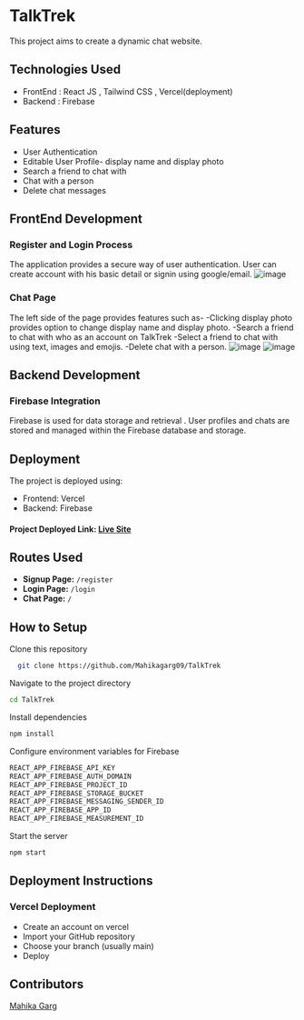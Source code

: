 
# TalkTrek

This project aims to create a dynamic chat website.

## Technologies Used
- FrontEnd : React JS , Tailwind CSS , Vercel(deployment)
- Backend  : Firebase

## Features

- User Authentication
- Editable User Profile- display name and display photo
- Search a friend to chat with
- Chat with a person
- Delete chat messages 

## FrontEnd Development

### Register and Login Process
The application provides a secure way of user authentication.
User can create account with his basic detail or  signin using google/email.
![image](https://github.com/Mahikagarg09/TalkTrek/assets/98404416/7f9f0596-ccc7-47c4-8d35-0399b03eb47f)


### Chat Page
The left side of the page provides features such as-
-Clicking display photo provides option to change display name and display photo.
-Search a friend to chat with who as an account on TalkTrek
-Select a friend to chat with using text, images and emojis.
-Delete chat with a person.
![image](https://github.com/Mahikagarg09/TalkTrek/assets/98404416/ff8b5c05-0264-487c-8a98-c888a89baa76)
![image](https://github.com/Mahikagarg09/TalkTrek/assets/98404416/ad498370-b7df-4375-9706-523bf956cb66)

## Backend Development

### Firebase Integration
Firebase is used for data storage and retrieval . User profiles and chats  are stored and managed within the Firebase database and storage.

## Deployment

The project is deployed using:
- Frontend: Vercel
- Backend: Firebase

#### Project Deployed Link: [Live Site](https://talk-trek-ten.vercel.app/)

## Routes Used

- **Signup Page:** `/register`
- **Login Page:** `/login`
- **Chat Page:** `/`

## How to Setup

Clone this repository
```bash
  git clone https://github.com/Mahikagarg09/TalkTrek

```
Navigate to the project directory
```bash
cd TalkTrek
```

Install dependencies
```bash
npm install
```

Configure environment variables for Firebase
```bash
REACT_APP_FIREBASE_API_KEY
REACT_APP_FIREBASE_AUTH_DOMAIN
REACT_APP_FIREBASE_PROJECT_ID
REACT_APP_FIREBASE_STORAGE_BUCKET
REACT_APP_FIREBASE_MESSAGING_SENDER_ID
REACT_APP_FIREBASE_APP_ID
REACT_APP_FIREBASE_MEASUREMENT_ID
```

Start the server
```bash
npm start
```

## Deployment Instructions

### Vercel Deployment
- Create an account on vercel
- Import your GitHub repository
- Choose your branch (usually main)
- Deploy


## Contributors 
[Mahika Garg](https://github.com/Mahikagarg09)
